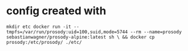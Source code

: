 

# config created with
`mkdir etc
docker run -it --tmpfs=/var/run/prosody:uid=100,suid,mode=5744 --rm --name=prosody sebastianwagner/prosody-alpine:latest sh \
 && docker cp prosody:/etc/prosody/ ./etc/`

